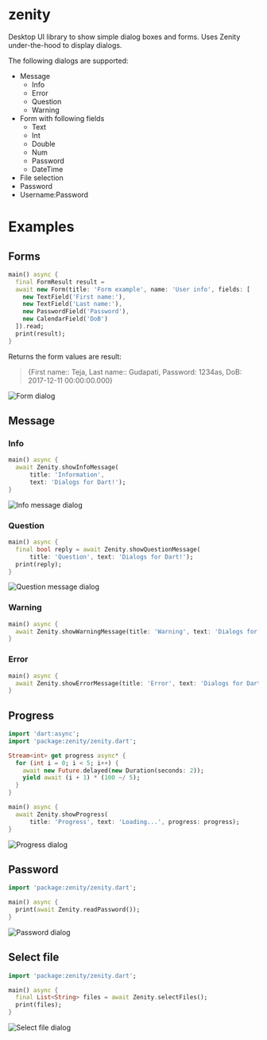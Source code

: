 # zenity

Desktop UI library to show simple dialog boxes and forms. Uses Zenity under-the-hood
to display dialogs.  

The following dialogs are supported:

+ Message
    + Info
    + Error
    + Question
    + Warning
+ Form with following fields
    + Text
    + Int
    + Double
    + Num
    + Password
    + DateTime
+ File selection
+ Password
+ Username:Password

# Examples

## Forms

```dart
main() async {
  final FormResult result =
  await new Form(title: 'Form example', name: 'User info', fields: [
    new TextField('First name:'),
    new TextField('Last name:'),
    new PasswordField('Password'),
    new CalendarField('DoB')
  ]).read;
  print(result);
}
```

Returns the form values are result:  

> {First name:: Teja, Last name:: Gudapati, Password: 1234as, DoB: 2017-12-11 00:00:00.000}

![Form dialog]()

## Message

### Info

```dart
main() async {
  await Zenity.showInfoMessage(
      title: 'Information',
      text: 'Dialogs for Dart!');
}
```

![Info message dialog]()

### Question

```dart
main() async {
  final bool reply = await Zenity.showQuestionMessage(
      title: 'Question', text: 'Dialogs for Dart!');
  print(reply);
}
```

![Question message dialog]()

### Warning

```dart
main() async {
  await Zenity.showWarningMessage(title: 'Warning', text: 'Dialogs for Dart!');
}
```

### Error

```dart
main() async {
  await Zenity.showErrorMessage(title: 'Error', text: 'Dialogs for Dart!');
}
```

## Progress

```dart
import 'dart:async';
import 'package:zenity/zenity.dart';

Stream<int> get progress async* {
  for (int i = 0; i < 5; i++) {
    await new Future.delayed(new Duration(seconds: 2));
    yield await (i + 1) * (100 ~/ 5);
  }
}

main() async {
  await Zenity.showProgress(
      title: 'Progress', text: 'Loading...', progress: progress);
}
```

![Progress dialog]()

## Password

```dart
import 'package:zenity/zenity.dart';

main() async {
  print(await Zenity.readPassword());
}
```

![Password dialog]()

## Select file

```dart
import 'package:zenity/zenity.dart';

main() async {
  final List<String> files = await Zenity.selectFiles();
  print(files);
}
```

![Select file dialog]()
